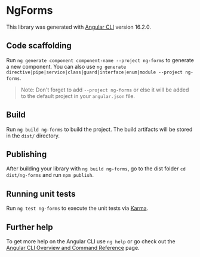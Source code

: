 # NgForms

This library was generated with [Angular CLI](https://github.com/angular/angular-cli) version 16.2.0.

## Code scaffolding

Run `ng generate component component-name --project ng-forms` to generate a new component. You can also use `ng generate directive|pipe|service|class|guard|interface|enum|module --project ng-forms`.

> Note: Don't forget to add `--project ng-forms` or else it will be added to the default project in your `angular.json` file.

## Build

Run `ng build ng-forms` to build the project. The build artifacts will be stored in the `dist/` directory.

## Publishing

After building your library with `ng build ng-forms`, go to the dist folder `cd dist/ng-forms` and run `npm publish`.

## Running unit tests

Run `ng test ng-forms` to execute the unit tests via [Karma](https://karma-runner.github.io).

## Further help

To get more help on the Angular CLI use `ng help` or go check out the [Angular CLI Overview and Command Reference](https://angular.io/cli) page.
